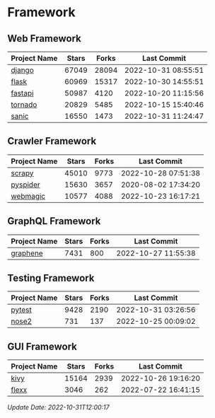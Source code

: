# Framework

## Web Framework
| Project Name | Stars | Forks | Last Commit |
| ------------ | ----- | ----- | ----------- |
| [django](https://github.com/django/django) | 67049 | 28094 | 2022-10-31 08:55:51 |
| [flask](https://github.com/pallets/flask) | 60969 | 15317 | 2022-10-30 14:55:51 |
| [fastapi](https://github.com/tiangolo/fastapi) | 50987 | 4120 | 2022-10-20 11:15:56 |
| [tornado](https://github.com/tornadoweb/tornado) | 20829 | 5485 | 2022-10-15 15:40:46 |
| [sanic](https://github.com/sanic-org/sanic) | 16550 | 1473 | 2022-10-31 11:24:47 |

## Crawler Framework
| Project Name | Stars | Forks | Last Commit |
| ------------ | ----- | ----- | ----------- |
| [scrapy](https://github.com/scrapy/scrapy) | 45010 | 9773 | 2022-10-28 07:51:38 |
| [pyspider](https://github.com/binux/pyspider) | 15630 | 3657 | 2020-08-02 17:34:20 |
| [webmagic](https://github.com/code4craft/webmagic) | 10577 | 4088 | 2022-10-23 16:17:21 |

## GraphQL Framework
| Project Name | Stars | Forks | Last Commit |
| ------------ | ----- | ----- | ----------- |
| [graphene](https://github.com/graphql-python/graphene) | 7431 | 800 | 2022-10-27 11:55:38 |

## Testing Framework
| Project Name | Stars | Forks | Last Commit |
| ------------ | ----- | ----- | ----------- |
| [pytest](https://github.com/pytest-dev/pytest) | 9428 | 2190 | 2022-10-31 03:26:56 |
| [nose2](https://github.com/nose-devs/nose2) | 731 | 137 | 2022-10-25 00:09:02 |

## GUI Framework
| Project Name | Stars | Forks | Last Commit |
| ------------ | ----- | ----- | ----------- |
| [kivy](https://github.com/kivy/kivy) | 15164 | 2939 | 2022-10-26 19:16:20 |
| [flexx](https://github.com/flexxui/flexx) | 3046 | 262 | 2022-07-22 16:41:15 |

*Update Date: 2022-10-31T12:00:17*